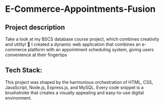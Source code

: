 # E-Commerce-Appointments-Fusion

## Project description
Take a look at my BSCS database course project, which combines creativity and utility! 🚀 I created a dynamic web application that combines an e-commerce platform with an appointment scheduling system, giving users convenience at their fingertips


## Tech Stack: 
This project was shaped by the harmonious orchestration of HTML, CSS, JavaScript, Node.js, Express.js, and MySQL. Every code snippet is a brushstroke that creates a visually appealing and easy-to-use digital environment.
